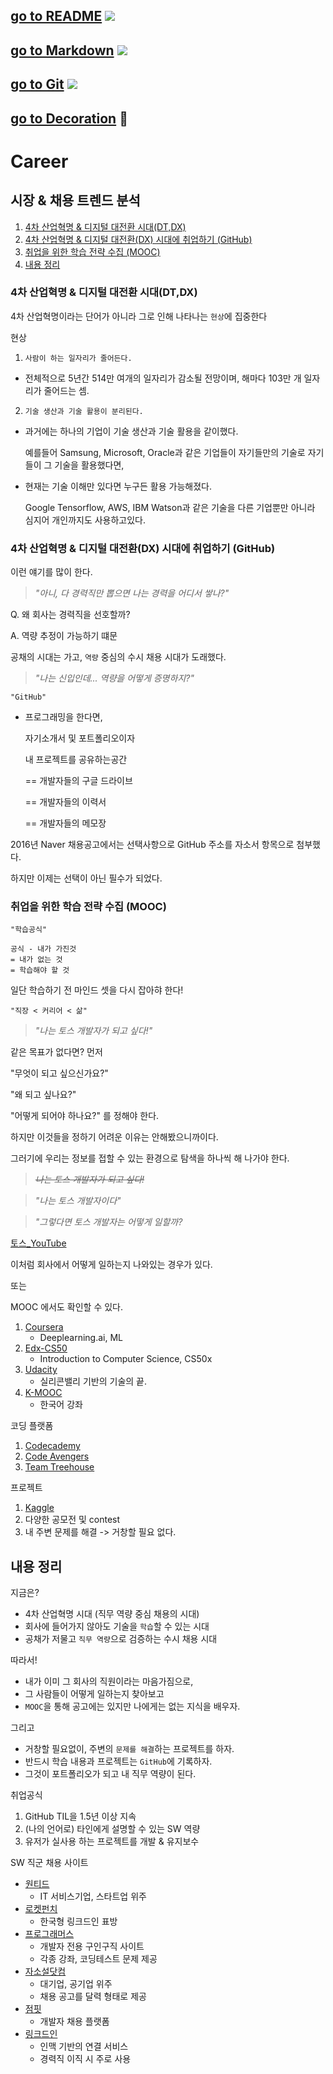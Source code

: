 ## [go to README](../README.md) <img src="https://img.shields.io/badge/README-018EF5?style=flat&logo=README&logoColor=white" /><br>
## [go to Markdown](markdown.md) <img src="https://img.shields.io/badge/Markdown-000000?style=flat&logo=Markdown&logoColor=white" />
## [go to Git](git.md) <img src="https://img.shields.io/badge/GitHub-181717?style=flat&logo=GitHub&logoColor=white" />
## [go to Decoration](decorate.md) 🎨

# Career

## 시장 & 채용 트렌드 분석
1. [4차 산업혁명 & 디지털 대전환 시대(DT,DX)](#4차-산업혁명--디지털-대전환-시대dtdx)
2. [4차 산업혁명 & 디지털 대전환(DX) 시대에 취업하기 (GitHub)](#4차-산업혁명--디지털-대전환dx-시대에-취업하기-github)
3. [취업을 위한 학습 전략 수집 (MOOC)](#취업을-위한-학습-전략-수집-mooc)
4. [내용 정리](#내용-정리)

### 4차 산업혁명 & 디지털 대전환 시대(DT,DX)
4차 산업혁명이라는 단어가 아니라 그로 인해 나타나는 `현상`에 집중한다

현상
1. `사람이 하는 일자리가 줄어든다.`

- 전체적으로 5년간 514만 여개의 일자리가 감소될 전망이며, 해마다 103만 개 일자리가 줄어드는 셈.

2. `기술 생산과 기술 활용이 분리된다.`

- 과거에는 하나의 기업이 기술 생산과 기술 활용을 같이했다.

    예를들어 Samsung, Microsoft, Oracle과 같은 기업들이 자기들만의 기술로 자기들이 그 기술을 활용했다면,

- 현재는 기술 이해만 있다면 누구든 활용 가능해졌다.

    Google Tensorflow, AWS, IBM Watson과 같은 기술을 다른 기업뿐만 아니라 심지어 개인까지도 사용하고있다.
    
### 4차 산업혁명 & 디지털 대전환(DX) 시대에 취업하기 (GitHub)

이런 얘기를 많이 한다.
> *"아니, 다 경력직만 뽑으면 나는 경력을 어디서 쌓나?"*

Q. 왜 회사는 경력직을 선호할까?

A. 역량 추정이 가능하기 떄문

공채의 시대는 가고, `역량` 중심의 수시 채용 시대가 도래했다.

>*"나는 신입인데... 역량을 어떻게 증명하지?"*
```
"GitHub"
```

- 프로그래밍을 한다면,

    자기소개서 및 포트폴리오이자

    내 프로젝트를 공유하는공간

    == 개발자들의 구글 드라이브

    == 개발자들의 이력서

    == 개발자들의 메모장

2016년 Naver 채용공고에서는 선택사항으로 GitHub 주소를 자소서 항목으로 첨부했다.

하지만 이제는 선택이 아닌 필수가 되었다.

### 취업을 위한 학습 전략 수집 (MOOC)

```
"학습공식"

공식 - 내가 가진것
= 내가 없는 것
= 학습해야 할 것
```

일단 학습하기 전 마인드 셋을 다시 잡아햐 한다!

```
"직장 < 커리어 < 삶"
```

> *"나는 토스 개발자가 되고 싶다!"*

같은 목표가 없다면? 먼저

"무엇이 되고 싶으신가요?"

"왜 되고 싶나요?"

"어떻게 되어야 하나요?" 를 정해야 한다.

하지만 이것들을 정하기 어려운 이유는 안해봤으니까이다.

그러기에 우리는 정보를 접할 수 있는 환경으로 탐색을 하나씩 해 나가야 한다.

> *~~나는 토스 개발자가 되고 싶다!~~*

> *"나는 토스 개발자이다"*

> *"그렇다면 토스 개발자는 어떻게 일할까?*

[토스_YouTube](https://www.youtube.com/playlist?list=PL1DJtS1Hv1PiGXmgruP1_gM2TSvQiOsFL)

이처럼 회사에서 어떻게 일하는지 나와있는 경우가 있다.

또는

MOOC 에서도 확인할 수 있다.
1. [Coursera](https://www.coursera.org/)
    - Deeplearning.ai, ML
2. [Edx-CS50](https://www.edx.org/)
    - Introduction to Computer Science, CS50x
3. [Udacity](https://www.udacity.com/)
    - 실리콘밸리 기반의 기술의 끝.
4. [K-MOOC](http://www.kmooc.kr/)
    - 한국어 강좌

코딩 플랫폼
1. [Codecademy](https://www.codecademy.com/)
2. [Code Avengers](https://www.codeavengers.com/)
3. [Team Treehouse](https://teamtreehouse.com/)

프로젝트
1. [Kaggle](https://www.kaggle.com/)
2. 다양한 공모전 및 contest
3. 내 주변 문제를 해결 -> 거창할 필요 없다.

## 내용 정리
지금은?

- 4차 산업혁명 시대 (직무 역량 중심 채용의 시대)
- 회사에 들어가지 않아도 기술을 `학습`할 수 있는 시대
- 공채가 저물고 `직무 역량`으로 검증하는 수시 채용 시대

따라서!
- 내가 이미 그 회사의 직원이라는 마음가짐으로,
- 그 사람들이 어떻게 일하는지 찾아보고
- `MOOC`을 통해 공고에는 있지만 나에게는 없는 지식을 배우자.

그리고
- 거창할 필요없이, 주변의 `문제를 해결`하는 프로젝트를 하자.
- 반드시 학습 내용과 프로젝트는 `GitHub`에 기록하자.
- 그것이 포트폴리오가 되고 내 직무 역량이 된다.

취업공식
1. GitHub TIL을 1.5년 이상 지속
2. (나의 언어로) 타인에게 설명할 수 있는 SW 역량
3. 유저가 실사용 하는 프로젝트를 개발 & 유지보수

SW 직군 채용 사이트
- [원티드](https://www.wanted.co.kr/)
    - IT 서비스기업, 스타트업 위주
- [로켓펀치](https://www.rocketpunch.com/)
    - 한국형 링크드인 표방
- [프로그래머스](https://programmers.co.kr/)
    - 개발자 전용 구인구직 사이트
    - 각종 강좌, 코딩테스트 문제 제공
- [자소설닷컴](https://jasoseol.com/)
    - 대기업, 공기업 위주
    - 채용 공고를 달력 형태로 제공
- [점핏](https://www.jumpit.co.kr/)
    - 개발자 채용 플랫폼
- [링크드인](https://kr.linkedin.com/)
    - 인맥 기반의 연결 서비스
    - 경력직 이직 시 주로 사용